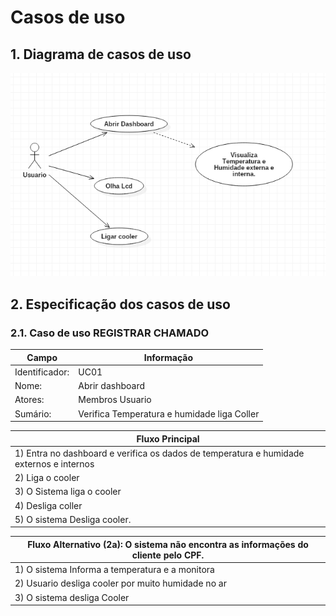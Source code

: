 # Casos de uso

## 1. Diagrama de casos de uso

![](casodeuso.png)


## 2. Especificação dos casos de uso



### 2.1. Caso de uso **REGISTRAR CHAMADO**

| Campo          | Informação        |
|---|---|
| Identificador: | UC01              |
| Nome:          | Abrir dashboard |
| Atores:        | Membros Usuario |
| Sumário:       | Verifica Temperatura e humidade liga Coller |

| Fluxo Principal |
|---|
| 1) Entra no dashboard e verifica os dados de temperatura e humidade externos e internos |
| 2) Liga o cooler                 |
| 3) O Sistema liga o cooler  |
| 4) Desliga coller |
| 5) O sistema Desliga cooler. |

| Fluxo Alternativo (2a): O sistema não encontra as informações do cliente pelo CPF. |
|---|
| 1) O sistema Informa a temperatura e a monitora  |
| 2) Usuario desliga cooler por muito humidade no ar |
| 3) O sistema desliga Cooler|




